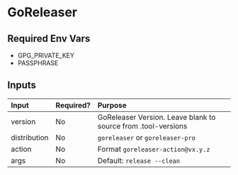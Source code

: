 # GoReleaser

## Required Env Vars
* GPG_PRIVATE_KEY
* PASSPHRASE

## Inputs

| Input | Required?                           | Purpose                                                       |
|:------|:------------------------------------|:--------------------------------------------------------------|
| version | No                                  | GoReleaser Version. Leave blank to source from .tool-versions |
| distribution | No | `goreleaser` or `goreleaser-pro`                              |
| action| No | Format  `goreleaser-action@vx.y.z` |   
| args | No | Default: `release --clean` |

